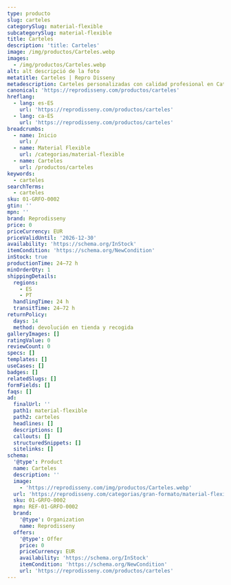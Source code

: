 ```yaml
---
type: producto
slug: carteles
categorySlug: material-flexible
subcategorySlug: material-flexible
title: Carteles
description: 'title: Carteles'
image: /img/productos/Carteles.webp
images:
  - /img/productos/Carteles.webp
alt: alt descripció de la foto
metatitle: Carteles | Repro Disseny
metadescription: Carteles personalizadas con calidad profesional en Cataluña.
canonical: 'https://reprodisseny.com/productos/carteles'
hreflang:
  - lang: es-ES
    url: 'https://reprodisseny.com/productos/carteles'
  - lang: ca-ES
    url: 'https://reprodisseny.com/productos/carteles'
breadcrumbs:
  - name: Inicio
    url: /
  - name: Material Flexible
    url: /categorias/material-flexible
  - name: Carteles
    url: /productos/carteles
keywords:
  - carteles
searchTerms:
  - carteles
sku: 01-GRFO-0002
gtin: ''
mpn: ''
brand: Reprodisseny
price: 0
priceCurrency: EUR
priceValidUntil: '2026-12-30'
availability: 'https://schema.org/InStock'
itemCondition: 'https://schema.org/NewCondition'
inStock: true
productionTime: 24–72 h
minOrderQty: 1
shippingDetails:
  regions:
    - ES
    - PT
  handlingTime: 24 h
  transitTime: 24–72 h
returnPolicy:
  days: 14
  method: devolución en tienda y recogida
galleryImages: []
ratingValue: 0
reviewCount: 0
specs: []
templates: []
useCases: []
badges: []
relatedSlugs: []
formFields: []
faqs: []
ad:
  finalUrl: ''
  path1: material-flexible
  path2: carteles
  headlines: []
  descriptions: []
  callouts: []
  structuredSnippets: []
  sitelinks: []
schema:
  '@type': Product
  name: Carteles
  description: ''
  image:
    - 'https://reprodisseny.com/img/productos/Carteles.webp'
  url: 'https://reprodisseny.com/categorias/gran-formato/material-flexible/carteles'
  sku: 01-GRFO-0002
  mpn: REF-01-GRFO-0002
  brand:
    '@type': Organization
    name: Reprodisseny
  offers:
    '@type': Offer
    price: 0
    priceCurrency: EUR
    availability: 'https://schema.org/InStock'
    itemCondition: 'https://schema.org/NewCondition'
    url: 'https://reprodisseny.com/productos/carteles'
---
```




